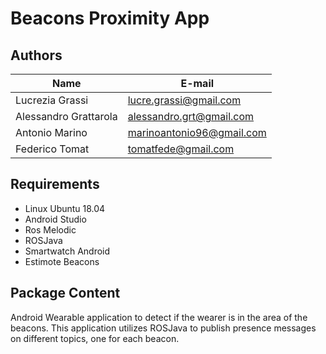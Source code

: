 # Beacons Proximity App

## Authors
| Name | E-mail |
|------|--------|
| Lucrezia Grassi | lucre.grassi@gmail.com |
| Alessandro Grattarola | alessandro.grt@gmail.com |
| Antonio Marino | marinoantonio96@gmail.com |
| Federico Tomat | tomatfede@gmail.com |

## Requirements
* Linux Ubuntu 18.04
* Android Studio
* Ros Melodic
* ROSJava
* Smartwatch Android
* Estimote Beacons

## Package Content
Android Wearable application to detect if the wearer is in the area of the beacons.
This application utilizes ROSJava to publish presence messages on different topics, 
one for each beacon.
